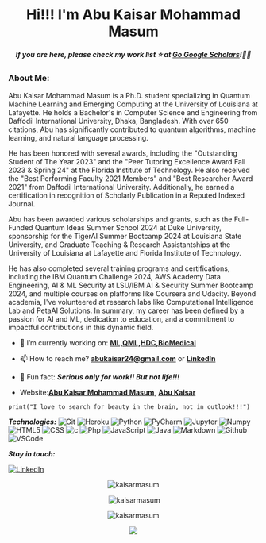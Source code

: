 <h1 align='center'>Hi!!! I'm Abu Kaisar Mohammad Masum</h1>
 

<h5 align='center'>If you are here, please check my work list ⭐️ at <a href='https://scholar.google.com/citations?user=B194MGYAAAAJ'>Go
 Google Scholars</a>!👍🏻</h6>

 ### About Me:
Abu Kaisar Mohammad Masum is a Ph.D. student specializing in Quantum Machine Learning and Emerging Computing at the University of Louisiana at Lafayette. He holds a Bachelor's in Computer Science and Engineering from Daffodil International University, Dhaka, Bangladesh. With over 650 citations, Abu has significantly contributed to quantum algorithms, machine learning, and natural language processing.

He has been honored with several awards, including the "Outstanding Student of The Year 2023" and the "Peer Tutoring Excellence Award Fall 2023 & Spring 24" at the Florida Institute of Technology. He also received the "Best Performing Faculty 2021 Members" and "Best Researcher Award 2021" from Daffodil International University. Additionally, he earned a certification in recognition of Scholarly Publication in a Reputed Indexed Journal.

Abu has been awarded various scholarships and grants, such as the Full-Funded Quantum Ideas Summer School 2024 at Duke University, sponsorship for the TigerAI Summer Bootcamp 2024 at Louisiana State University, and Graduate Teaching & Research Assistantships at the University of Louisiana at Lafayette and Florida Institute of Technology.

He has also completed several training programs and certifications, including the IBM Quantum Challenge 2024, AWS Academy Data Engineering, AI & ML Security at LSU/IBM AI & Security Summer Bootcamp 2024, and multiple courses on platforms like Coursera and Udacity.
Beyond academia, I've volunteered at research labs like Computational Intelligence Lab and PetaAI Solutions. In summary, my career has been defined by a passion for AI and ML, dedication to education, and a commitment to impactful contributions in this dynamic field.

- 🌱 I’m currently working on: **[ML,QML,HDC,BioMedical](https://www.linkedin.com/in/abukaisar24/)**

- 📫 How to reach me? **abukaisar24@gmail.com**
  or **[LinkedIn](https://www.linkedin.com/in/abukaisar24/)**

- 🎂 Fun fact: ***Serious only for work!! But not life!!!***
- Website:**[Abu Kaisar Mohammad Masum](https://sites.google.com/view/abu-kaisar-mohammad-masum)**, **[Abu Kaisar](https://faculty.daffodilvarsity.edu.bd/profile/cse/abukaisar.html)**

 
```tsx
print("I love to search for beauty in the brain, not in outlook!!!")

```

***Technologies:***
![Git](https://img.shields.io/badge/-Git-000?&logo=git&logoColor=F05032)
![Heroku](https://img.shields.io/badge/-Heroku-000?&logo=Heroku)
![Python](https://img.shields.io/badge/-Python-000?&logo=Python&logoColor=B62829)
![PyCharm](https://img.shields.io/badge/-PyCharm-000?&logo=gradle&logoColor=02303A)
![Jupyter](https://img.shields.io/badge/-Jupyter-000?&logo=jupyter&logoColor=FF9900)
![Numpy](https://img.shields.io/badge/-Numpy-000?&logo=Numpy&logoColor=B62829)
![HTML5](https://img.shields.io/badge/-HTML5-000?&logo=html5&logoColor=E34F26)
![CSS](https://img.shields.io/badge/-CSS-000?&logo=css3&logoColor=1572B6)
![c](https://img.shields.io/badge/-c-000?&logo=c)
![Php](https://img.shields.io/badge/-Php-000?&logo=Php&logoColor=007ACC)
![JavaScript](https://img.shields.io/badge/-JavaScript-000?&logo=JavaScript&logoColor=ddc508)
![Java](https://img.shields.io/badge/-Java-000?&logo=Java&logoColor=B62829)
![Markdown](https://img.shields.io/badge/-Markdown%20-000?&logo=Markdown&logoColor=FC444F)
![Github](https://img.shields.io/badge/-Github-000?&logo=Github&logoColor=179EDC)
![VSCode](https://img.shields.io/badge/-VSCode-000?&logo=Visual%20Studio%20Code&logoColor=007ACC)

***Stay in touch:***

[![LinkedIn](https://img.shields.io/badge/-LinkedIn-000?&logo=LinkedIn&logoColor=0077B5)](https://www.linkedin.com/in/abukaisar24/)

<div align="center">
  <p><img src="https://github-readme-stats.vercel.app/api/top-langs?username=kaisarmasum&show_icons=true&locale=en&layout=compact" alt="kaisarmasum" /></p>
 </div>

<div align="center">
  <p>&nbsp;<img src="https://github-readme-stats.vercel.app/api?username=kaisarmasum&show_icons=true&locale=en" alt="kaisarmasum" /></p>
 </div>

<div align="center"> 
 <p><img src="https://github-readme-streak-stats.herokuapp.com/?user=kaisarmasum&" alt="kaisarmasum" /></p>
 </div>
 <div align="center"> 
 <p><img src="https://github-readme-activity-graph.vercel.app/graph?username=kaisarmasum&theme=github&hide_border=true" /></p>
 </div>


